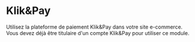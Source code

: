 # Klik&Pay

Utilisez la plateforme de paiement Klik&Pay dans votre site e-commerce. Vous devez déjà être titulaire d'un compte Klik&Pay pour utiliser ce module.
